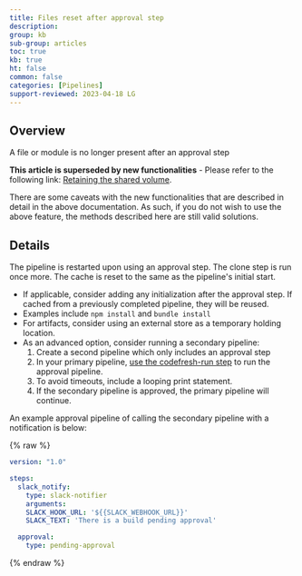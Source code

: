 ```yaml
---
title: Files reset after approval step
description: 
group: kb
sub-group: articles
toc: true
kb: true
ht: false
common: false
categories: [Pipelines]
support-reviewed: 2023-04-18 LG
---
```



## Overview

A file or module is no longer present after an approval step

**This article is superseded by new functionalities** \- Please refer to the following link: [Retaining the shared volume]({{site.baseurl}}/docs/pipelines/steps/approval/#keeping-the-shared-volume-after-an-approval).

There are some caveats with the new functionalities that are described in detail in the above documentation. As such, if you do not wish to use the above feature, the methods described here are still valid solutions.

## Details

The pipeline is restarted upon using an approval step. The clone step is run once more. The cache is reset to the same as the pipeline's initial start.

* If applicable, consider adding any initialization after the approval step. If cached from a previously completed pipeline, they will be reused.
* Examples include `npm install` and `bundle install`
* For artifacts, consider using an external store as a temporary holding location.
* As an advanced option, consider running a secondary pipeline:
  1. Create a second pipeline which only includes an approval step
  2. In your primary pipeline, [use the codefresh-run step](https://g.codefresh.io/steps/codefresh-run) to run the approval pipeline.
  3. To avoid timeouts, include a looping print statement.
  4. If the secondary pipeline is approved, the primary pipeline will continue.

An example approval pipeline of calling the secondary pipeline with a notification is below:

{% raw %}

```yaml
version: "1.0"

steps:
  slack_notify:
    type: slack-notifier
    arguments:
    SLACK_HOOK_URL: '${{SLACK_WEBHOOK_URL}}'
    SLACK_TEXT: 'There is a build pending approval'

  approval:
    type: pending-approval
```

{% endraw %}
